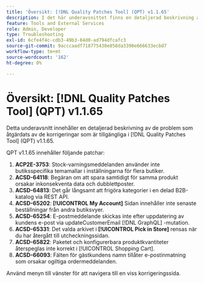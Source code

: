 ```yaml
---
title: 'Översikt: [!DNL Quality Patches Tool] (QPT) v1.1.65'
description: I det här underavsnittet finns en detaljerad beskrivning av de problem som åtgärdats av de korrigeringar som finns i  [!DNL Quality Patches Tool] (QPT) v1.1.65.
feature: Tools and External Services
role: Admin, Developer
type: Troubleshooting
exl-id: 6cfe4f4c-cdb3-49b3-84d0-ad794dfcafc3
source-git-commit: 9acccaadf718775430e858da3390e666633ecbd7
workflow-type: tm+mt
source-wordcount: '162'
ht-degree: 0%

---
```


# Översikt: [!DNL Quality Patches Tool] (QPT) v1.1.65

Detta underavsnitt innehåller en detaljerad beskrivning av de problem som åtgärdats av de korrigeringar som är tillgängliga i [!DNL Quality Patches Tool] (QPT) v1.1.65.

QPT v1.1.65 innehåller följande patchar:
1. **ACP2E-3753**: Stock-varningsmeddelanden använder inte butiksspecifika temamallar i inställningarna för flera butiker.
1. **ACSD-64118**: Begäran om att spara samtidigt för samma produkt orsakar inkonsekventa data och dubblettposter.
1. **ACSD-64813**: Det går långsamt att frigöra kategorier i en delad B2B-katalog via REST API.
1. **ACSD-65202**: **[!UICONTROL My Account]** Sidan innehåller inte senaste beställningar från andra butiksvyer.
1. **ACSD-65254**: E-postmeddelande skickas inte efter uppdatering av kundens e-post via updateCustomerEmail [!DNL GraphQL] -mutation.
1. **ACSD-65331**: Det valda arkivet i **[!UICONTROL Pick in Store]** rensas när du har återgått till utcheckningssidan.
1. **ACSD-65822**: Paketet och konfigurerbara produktkvantiteter återspeglas inte korrekt i [!UICONTROL Shopping Cart].
1. **ACSD-66093**: Fälten för gästkundens namn tillåter e-postinmatning som orsakar ogiltiga ordermeddelanden.

Använd menyn till vänster för att navigera till en viss korrigeringssida.
